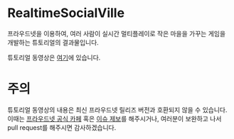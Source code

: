 # RealtimeSocialVille

프라우드넷을 이용하여, 여러 사람이 실시간 멀티플레이로 작은 마을을 가꾸는 게임을 개발하는 튜토리얼의 결과물입니다.

튜토리얼 동영상은 [여기](https://www.youtube.com/watch?v=bYB1_qGMRS8&list=PLHmjKJAyeNIdlPra2-dRBhuvqAlun_ir-)에 있습니다.

# 주의

튜토리얼 동영상의 내용은 최신 프라우드넷 릴리즈 버전과 호환되지 않을 수 있습니다. 이때는 
[프라우드넷 공식 카페](http://cafe.naver.com/proudnet) 혹은 [이슈 제보](http://ndn.nettention.com)를 해주시거나, 여러분이 보완하고 나서 pull request를 해주시면 감사하겠습니다.
